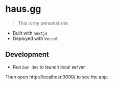# haus.gg

> This is my personal site

- Built with `nextjs`
- Deployed with `Vercel`

## Development

- Run `bun dev` to launch local server

Then open http://localhost:3000/ to see the app.
